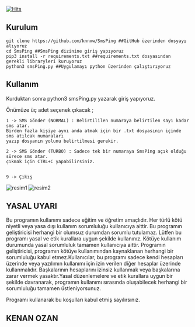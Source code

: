[![Hits](https://hits.sh/github.com/knnxw/SmsPing.svg?style=plastic&label=G%C3%96R%C3%9CNT%C3%9CL%C3%9CME)](https://hits.sh/github.com/knnxw/SmsPing/)
<h2>Kurulum</h2>


```console
git clone https://github.com/knnxw/SmsPing ##GitHub üzerinden dosyayı alıyoruz
cd SmsPing ##SmsPing dizinine giriş yapıyoruz
pip3 install -r requirements.txt ##requirements.txt dosyasından gerekli libraryleri kuruyoruz
python3 smsPing.py ##Uygulamayı python üzerinden çalıştırıyoruz
```

<h2>Kullanım</h2>
  Kurduktan sonra python3 smsPing.py yazarak giriş yapıyoruz.
  
  Önümüze üç adet seçenek çıkacak ;
  
  
    1 -> SMS Gönder (NORMAL) : Belirtililen numaraya belirtilen sayı kadar sms atar.
    Birden fazla kişiye aynı anda atmak için bir .txt dosyasının içinde sms atılcak numaraları
    yazıp dosyanın yolunu belirtilmesi gerekir.

    2 -> SMS Gönder (TURBO) : Sadece tek bir numaraya SmsPing açık olduğu sürece sms atar.
    çıkmak için CTRL+C yapabilirsiniz.


    9 -> Çıkış

![resim1](https://i.hizliresim.com/mqf3qaa.png)
![resim2](https://i.hizliresim.com/dhku8x1.png)




   <h2>YASAL UYARI </h2>

  Bu programın kullanımı sadece eğitim ve öğretim amaçlıdır. Her türlü kötü niyetli veya yasa dışı kullanım sorumluluğu kullanıcıya aittir. Bu programın geliştiricisi herhangi bir olumsuz durumdan sorumlu tutulamaz.
  Lütfen bu programı yasal ve etik kurallara uygun şekilde kullanınız. Kötüye kullanım durumunda yasal sorumluluk tamamen kullanıcıya aittir. Programın geliştiricisi, programın kötüye kullanımından kaynaklanan herhangi bir sorumluluğu kabul etmez.Kullanıcılar, bu programı sadece kendi hesapları üzerinde veya yazılımın kullanımı için izin verilen diğer hesaplar üzerinde kullanmalıdır. Başkalarının hesaplarını izinsiz kullanmak veya başkalarına zarar vermek yasaktır.Yasal düzenlemelere ve etik kurallara uygun bir şekilde davranarak, programın kullanımı sırasında oluşabilecek herhangi bir sorumluluğu tamamen üstleniyorsunuz.

Programı kullanarak bu koşulları kabul etmiş sayılırsınız.


<h2>KENAN OZAN</h2>

                                                      
